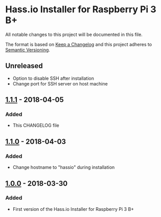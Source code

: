 # Hass.io Installer for Raspberry Pi 3 B+

All notable changes to this project will be documented in this file.

The format is based on [Keep a Changelog][keep-a-changelog]
and this project adheres to [Semantic Versioning][semantic-versioning].

## Unreleased

- Option to disable SSH after installation
- Change port for SSH server on host machine

## [1.1.1][] - 2018-04-05

### Added

- This CHANGELOG file

## [1.1.0][] - 2018-04-03

### Added

- Change hostname to "hassio" during installation

## [1.0.0][] - 2018-03-30

### Added

- First version of the Hass.io Installer for Raspberry Pi 3 B+

[keep-a-changelog]: https://keepachangelog.com/en/1.0.0/
[semantic-versioning]: https://semver.org/spec/v2.0.0.html
[1.0.0]: https://github.com/dale3h/hassio-installer/tree/v1.0.0
[1.1.0]: https://github.com/dale3h/hassio-installer/compare/v1.0.0...v1.1.0
[1.1.1]: https://github.com/dale3h/hassio-installer/compare/v1.1.0...v1.1.1
